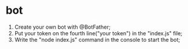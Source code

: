 # bot  
1. Create your own bot with @BotFather;  
2. Put your token on the fourth line("your token") in the "index.js" file;   
3. Write the "node index.js" command in the console to start the bot;

